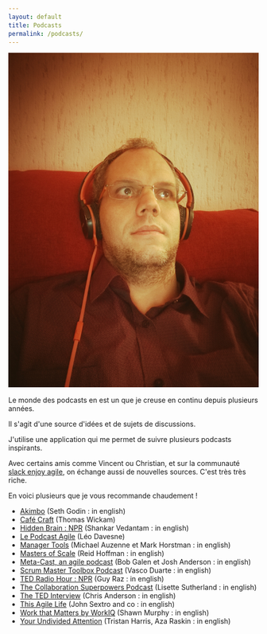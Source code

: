 ```yaml
---
layout: default
title: Podcasts
permalink: /podcasts/
---
```


<img src="/images/podcasts.jpg" class="img-floating-left-small"/>

Le monde des podcasts en est un que je creuse en continu depuis plusieurs années. 

Il s'agit d'une source d'idées et de sujets de discussions. 

J'utilise une application qui me permet de suivre plusieurs podcasts inspirants. 

Avec certains amis comme Vincent ou Christian, et sur la communauté <a href="/slack/">slack enjoy agile</a>, on échange aussi de nouvelles sources. C'est très très riche.

En voici plusieurs que je vous recommande chaudement !

- <a href="https://www.akimbo.me/" target="_akimbo">Akimbo</a> (Seth Godin : in english)
- <a href="https://www.cafe-craft.fr/" target="_cafecraft">Café Craft</a> (Thomas Wickam)
- <a href="https://www.npr.org/podcasts/510308/hidden-brain" target="_hiddenbrain">Hidden Brain : NPR</a> (Shankar Vedantam : in english)
- <a href="http://leodavesne.net/le-podcast-agile/" target="_lepodcastagile">Le Podcast Agile</a> (Léo Davesne)
- <a href="https://www.manager-tools.com/all-podcasts" target="_managertools">Manager Tools</a> (Michael Auzenne et Mark Horstman : in english)
- <a href="https://mastersofscale.com/" target="_mastersofscale">Masters of Scale</a> (Reid Hoffman : in english)
- <a href="https://www.meta-cast.com/" target="_metacast">Meta-Cast, an agile podcast</a> (Bob Galen et Josh Anderson : in english)
- <a href="https://scrum-master-toolbox.org/" target="_smtoolboxpdc">Scrum Master Toolbox Podcast</a> (Vasco Duarte : in english)
- <a href="https://www.npr.org/programs/ted-radio-hour/" target="_tedrhr">TED Radio Hour : NPR</a> (Guy Raz : in english)
- <a href="https://www.collaborationsuperpowers.com/podcasts/" target="_cspdcast">The Collaboration Superpowers Podcast</a> (Lisette Sutherland : in english)
- <a href="https://www.ted.com/read/ted-podcasts/ted-interview" target="_tedinterview">The TED Interview</a> (Chris Anderson : in english)
- <a href="http://www.thisagilelife.com/" target="_thisagilelife">This Agile Life</a> (John Sextro and co : in english)
- <a href="https://www.stitcher.com/podcast/work-that-matters" target="_workthatmatters">Work that Matters by WorkIQ</a> (Shawn Murphy : in english)
- <a href="https://your-undivided-attention.simplecast.com" target="_yourundividedattention">Your Undivided Attention</a> (Tristan Harris, Aza Raskin : in english)
